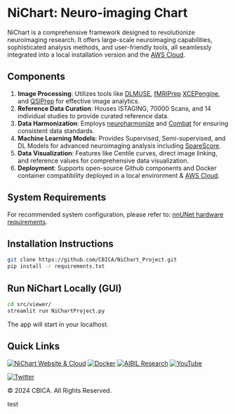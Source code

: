 # NiChart: Neuro-imaging Chart

NiChart is a comprehensive framework designed to revolutionize neuroimaging research. It offers large-scale neuroimaging capabilities, sophisticated analysis methods, and user-friendly tools, all seamlessly integrated into a local installation version and the [AWS Cloud](https://neuroimagingchart.com/portal/).

## Components

1. **Image Processing**: Utilizes tools like [DLMUSE](https://github.com/CBICA/NiChart_DLMUSE), [fMRIPrep](https://github.com/nipreps/fmriprep) [XCEPengine](https://github.com/PennLINC/xcp_d), and [QSIPrep](https://github.com/PennLINC/qsiprep) for effective image analytics.
2. **Reference Data Curation**: Houses ISTAGING, 70000 Scans, and 14 individual studies to provide curated reference data.
3. **Data Harmonization**: Employs [neuroharmonize](https://github.com/rpomponio/neuroHarmonize) and [Combat](https://github.com/Zheng206/ComBatFam_Pipeline) for ensuring consistent data standards.
4. **Machine Learning Models**: Provides Supervised, Semi-supervised, and DL Models for advanced neuroimaging analysis including [SpareScore](https://github.com/CBICA/spare_score).
5. **Data Visualization**: Features like Centile curves, direct image linking, and reference values for comprehensive data visualization.
6. **Deployment**: Supports open-source Github components and Docker container compatibility deployed in a local environment & [AWS Cloud](https://aws.amazon.com/).


## System Requirements

For recommended system configuration, please refer to: [nnUNet hardware requirements](https://github.com/MIC-DKFZ/nnUNet/blob/master/documentation/installation_instructions.md#hardware-requirements).

## Installation Instructions
  ```bash
  git clone https://github.com/CBICA/NiChart_Project.git
  pip install -r requirements.txt
  ```

## Run NiChart Locally (GUI)
```bash
cd src/viewer/
streamlit run NiChartProject.py
```
The app will start in your localhost.

## Quick Links

[![NiChart Website & Cloud](https://img.shields.io/badge/-Website-blue?style=for-the-badge&logo=world&logoColor=white)](https://neuroimagingchart.com/) [![Docker](https://img.shields.io/badge/docker-%230db7ed.svg?style=for-the-badge&logo=docker&logoColor=white)](https://hub.docker.com/u/cbica) [![AIBIL Research](https://img.shields.io/badge/-Research-blue?style=for-the-badge&logo=google-scholar&logoColor=white)](https://aibil.med.upenn.edu/research/) [![YouTube](https://img.shields.io/badge/YouTube-%23FF0000.svg?style=for-the-badge&logo=YouTube&logoColor=white)](https://www.youtube.com/@NiChart-UPenn)

[![Twitter](https://img.shields.io/twitter/url/https/twitter.com/NiChart_AIBIL.svg?style=social&label=Follow%20%40NiChart_AIBIL)](https://x.com/NiChart_AIBIL)

© 2024 CBICA. All Rights Reserved.

test

